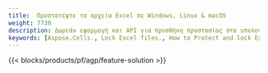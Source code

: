 ```yaml
---
title:  Προστατέψτε τα αρχεία Excel σε Windows, Linux & macOS
weight: 7730
description: Δωρεάν εφαρμογή και API για προσθήκη προστασίας στα υπολογιστικά φύλλα XLS, XLSX & ODS
keywords: [Aspose.Cells., Lock Excel files., How to Protect and lock Excel document., Protect Excel files., Encrypt Excel Files]
---
```

{{< blocks/products/pf/agp/feature-solution >}} 


